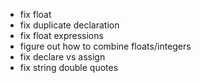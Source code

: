 - fix float
- fix duplicate declaration
- fix float expressions
- figure out how to combine floats/integers
- fix declare vs assign
- fix string double quotes
